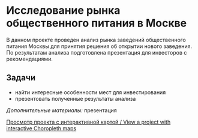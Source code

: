 # Исследование рынка общественного питания в Москве
В данном проекте проведен анализ рынка заведений общественного питания Москвы для принятия решения об открытии нового заведения. По результатам анализа подготовлена презентация для инвесторов с рекомендациями.
## Задачи
   - найти интересные особенности мест для инвестирования
   - презентовать полученные результаты анализа

*Дополнительные материалы:* презентация

[Просмотр проекта с интерактивной картой / View a project with interactive Choropleth maps](https://nbviewer.org/github/MariaMaxVas/Projects_DA/blob/main/3_Food%20service%20market%20research/food%20service%20market%20research.ipynb)
